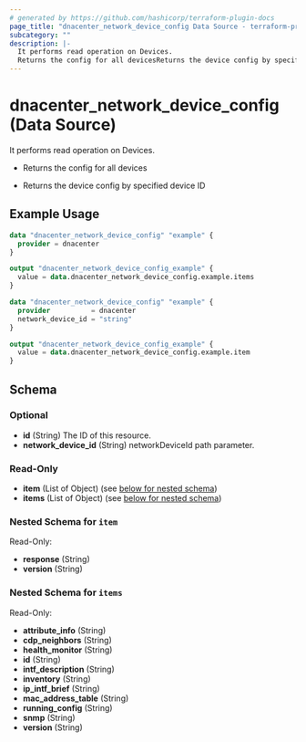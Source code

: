 ```yaml
---
# generated by https://github.com/hashicorp/terraform-plugin-docs
page_title: "dnacenter_network_device_config Data Source - terraform-provider-dnacenter"
subcategory: ""
description: |-
  It performs read operation on Devices.
  Returns the config for all devicesReturns the device config by specified device ID
---
```


# dnacenter_network_device_config (Data Source)

It performs read operation on Devices.

- Returns the config for all devices

- Returns the device config by specified device ID

## Example Usage

```terraform
data "dnacenter_network_device_config" "example" {
  provider = dnacenter
}

output "dnacenter_network_device_config_example" {
  value = data.dnacenter_network_device_config.example.items
}

data "dnacenter_network_device_config" "example" {
  provider          = dnacenter
  network_device_id = "string"
}

output "dnacenter_network_device_config_example" {
  value = data.dnacenter_network_device_config.example.item
}
```

<!-- schema generated by tfplugindocs -->
## Schema

### Optional

- **id** (String) The ID of this resource.
- **network_device_id** (String) networkDeviceId path parameter.

### Read-Only

- **item** (List of Object) (see [below for nested schema](#nestedatt--item))
- **items** (List of Object) (see [below for nested schema](#nestedatt--items))

<a id="nestedatt--item"></a>
### Nested Schema for `item`

Read-Only:

- **response** (String)
- **version** (String)


<a id="nestedatt--items"></a>
### Nested Schema for `items`

Read-Only:

- **attribute_info** (String)
- **cdp_neighbors** (String)
- **health_monitor** (String)
- **id** (String)
- **intf_description** (String)
- **inventory** (String)
- **ip_intf_brief** (String)
- **mac_address_table** (String)
- **running_config** (String)
- **snmp** (String)
- **version** (String)


